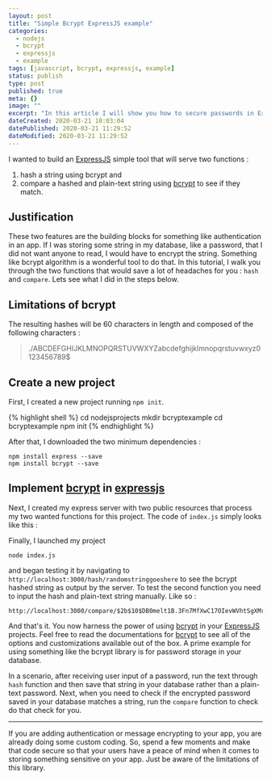 ```yaml
---
layout: post
title: "Simple Bcrypt ExpressJS example"
categories:
  - nodejs
  - bcrypt
  - expressjs
  - example
tags: [javascript, bcrypt, expressjs, example]
status: publish
type: post
published: true
meta: {}
image: ""
excerpt: "In this article I will show you how to secure passwords in ExpressJS using bcrypt."
dateCreated: 2020-03-21 10:03:04
datePublished: 2020-03-21 11:29:52
dateModified: 2020-03-21 11:29:52
---
```


I wanted to build an [ExpressJS] simple tool that will serve two functions :

1. hash a string using bcrypt and
2. compare a hashed and plain-text string using [bcrypt] to see if they match.

## Justification

These two features are the building blocks for something like authentication in an app. If I was storing some string in my database, like a password, that I did not want anyone to read, I would have to encrypt the string. Something like bcrypt algorithm is a wonderful tool to do that. In this tutorial, I walk you through the two functions that would save a lot of headaches for you : `hash` and `compare`. Lets see what I did in the steps below.

## Limitations of bcrypt

The resulting hashes will be 60 characters in length and composed of the following characters :

> ./ABCDEFGHIJKLMNOPQRSTUVWXYZabcdefghijklmnopqrstuvwxyz0123456789\$

## Create a new project

First, I created a new project running `npm init`.

{% highlight shell %}
cd nodejsprojects
mkdir bcryptexample
cd bcryptexample
npm init
{% endhighlight %}

After that, I downloaded the two minimum dependencies :

```shell
npm install express --save
npm install bcrypt --save
```

## Implement [bcrypt] in [expressjs]

Next, I created my express server with two public resources that process my two wanted functions for this project. The code of `index.js` simply looks like this :

<script src="https://gist.github.com/getaclue/62142f5b829c4594a2f13bff7505f90d.js"></script>

Finally, I launched my project

```shell
node index.js
```

and began testing it by navigating to `http://localhost:3000/hash/randomstringgoeshere` to see the bcrypt hashed string as output by the server. To test the second function you need to input the hash and plain-text string manually. Like so :

```
http://localhost:3000/compare/$2b$10$DB0melt1B.3Fn7MfXwC17OIevWVhtSgXMrINkg9M4SEHdFgM6Myqm/dasdas
```

And that's it. You now harness the power of using [bcrypt] in your [ExpressJS] projects. Feel free to read the documentations for [bcrypt] to see all of the options and customizations available out of the box. A prime example for using something like the bcrypt library is for password storage in your database.

In a scenario, after receiving user input of a password, run the text through `hash` function and then save that string in your database rather than a plain-text password. Next, when you need to check if the encrypted password saved in your database matches a string, run the `compare` function to check do that check for you.

---

If you are adding authentication or message encrypting to your app, you are already doing some custom coding. So, spend a few moments and make that code secure so that your users have a peace of mind when it comes to storing something sensitive on your app. Just be aware of the limitations of this library.

[bcrypt]: https://www.npmjs.com/package/bcrypt
[expressjs]: https://expressjs.com/en/starter/hello-world.html
